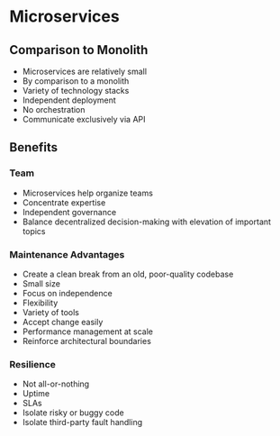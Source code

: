 # Microservices

## Comparison to Monolith
* Microservices are relatively small
 * By comparison to a monolith
* Variety of technology stacks
* Independent deployment
 * No orchestration 
* Communicate exclusively via API

## Benefits
### Team
* Microservices help organize teams
* Concentrate expertise
* Independent governance
* Balance decentralized decision-making with elevation of important topics

### Maintenance Advantages
* Create a clean break from an old, poor-quality codebase
 * Small size
 *  Focus on independence
* Flexibility
 * Variety of tools
 * Accept change easily
* Performance management at scale 
* Reinforce architectural boundaries


### Resilience
* Not all-or-nothing
 * Uptime 
 * SLAs
* Isolate risky or buggy code 
* Isolate third-party fault handling
